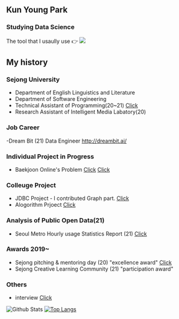 ## Kun Young Park

### Studying Data Science

The tool that I usaully use 👉 <img src="https://img.shields.io/badge/Python-3776AB?style=for-the-badge&logo=python&logoColor=white" /> 

## My history

### Sejong University
- Department of English Linguistics and Literature
- Department of Software Engineering
- Technical Assistant of Programming(20~21)
  [Click](https://blog.naver.com/ceroopark/222414688135 "네이버 블로그")
- Research Assistant of Intelligent Media Labatory(20)
 
### Job Career
-Dream Bit (21)
Data Engineer
http://dreambit.ai/

### Individual Project in Progress 
- Baekjoon Online's Problem 
  [Click](https://solved.ac/profile/ceroopark "BJ")
  [Click](https://github.com/ceroopark/2021_SJU_BOJAlgorithm.py "Git")

### Colleuge Project
- JDBC Project - I contributed Graph part. [Click](https://github.com/ceroopark/graphProject-DB- "Git")
- Alogorithm Prjoect [Click](https://github.com/ceroopark/Algorithmceroopark/2021_SJU_BOJAlgorithm.py "Git")

### Analysis of Public Open Data(21) 
- Seoul Metro Hourly usage Statistics Report  (21)
  [Click](https://github.com/ceroopark/Open-Data-Project/tree/main/subway "Git")

### Awards 2019~
- Sejong pitching & mentoring day (20)  "excellence award"
  [Click](https://blog.naver.com/ceroopark/222418881766 "Naver Blog")
- Sejong Creative Learning Community (21)  "participation award"

### Others
- interview 
  [Click](https://www.youtube.com/watch?v=SGhIEBgn_8M "Youtube")


![Github Stats](https://github-readme-stats.vercel.app/api?username=ceroopark&show_icons=true)
[![Top Langs](https://github-readme-stats.vercel.app/api/top-langs/?username=ceroopark)](https://github.com/anuraghazra/github-readme-stats)
